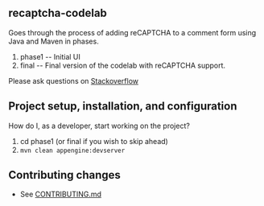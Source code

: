 ## recaptcha-codelab

Goes through the process of adding reCAPTCHA to a comment form using Java and Maven in phases.

1. phase1 -- Initial UI
2. final -- Final version of the codelab with reCAPTCHA support.

Please ask questions on [Stackoverflow](http://stackoverflow.com/questions/tagged/recaptcha)

## Project setup, installation, and configuration

How do I, as a developer, start working on the project?

1. cd phase1  (or final if you wish to skip ahead)
1. `mvn clean appengine:devserver`

<!--- 
## Troubleshooting & useful tools

### Examples of common tasks
faaaads
e.g.
* How to make curl requests while authenticated via oauth.
* How to monitor background jobs.
* How to run the app through a proxy.
 -->

## Contributing changes

* See [CONTRIBUTING.md](CONTRIBUTING.md)


